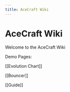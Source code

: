 ```yaml
---
title: AceCraft Wiki
---
```


# AceCraft Wiki
Welcome to the AceCraft Wiki

Demo Pages:

[[Evolution Chart]]

[[Bouncer]]

[[Guide]]
